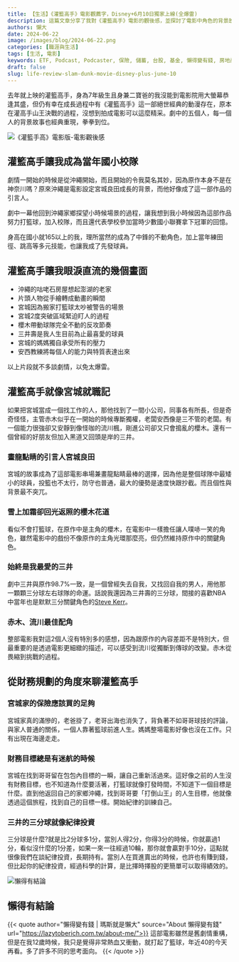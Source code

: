 ```yaml
---
title: 【生活】《灌籃高手》電影觀薦字，Disney+6月10日獨家上線(全爆雷)
description: 這篇文章分享了我對《灌籃高手》電影的觀後感，並探討了電影中角色的背景故事與成長經歷。透過對宮城良田、櫻木花道、三井壽、赤木剛憲和流川楓的角色分析，揭示了電影如何精采地重現這部經典動漫中的重要場景與情感。文章還反思了人生中的困難與挑戰，並鼓勵我們面對未來，充滿希望地前進。
authors: 懶大
date: 2024-06-22
image: /images/blog/2024-06-22.png
categories: [職涯與生活]
tags: [生活, 電影]
keywords: ETF, Podcast, Podcaster, 保險, 儲蓄, 台股, 基金, 懶得變有錢, 房地產, 投資, 投資理財, 支出, 收入, 理財, 理財規劃, 瑪斯理財兩三事, 稅務, 總體經濟, 美股, 職涯心得, 股利收入, 複委託, 記帳, 閱讀心得, 財務規劃, 財商, 貸款, 資產配置, 退休規劃, 開源節流
draft: false
slug: life-review-slam-dunk-movie-disney-plus-june-10
---
```


去年就上映的灌籃高手，身為7年級生且身兼二寶爸的我沒能到電影院用大螢幕恭逢其盛，但仍有幸在成長過程中有《灌籃高手》這一部絕世經典的動漫存在，原本在灌高手山王決戰的過程，沒想到拍成電影可以這麼精采。劇中的五個人，每一個人的背景故事也經典重現，拳拳到位。

![《灌籃手高》電影版-電影觀後感](/images/blog/2024-06-22_1.png)

## 灌籃高手讓我成為當年國小校隊

劇情一開始的時候是從沖繩開始，而且開始的令我莫名其妙，因為原作本身不是在神奈川嗎？原來沖繩是電影設定宮城良田成長的背景，而他好像成了這一部作品的引言人。

劇中一幕他回到沖繩家鄉探望小時候場景的過程，讓我想到我小時候因為這部作品努力打籃球，加入校隊，而且還代表學校參加當時少數國小聯賽拿下冠軍的回憶。

身高在國小就165以上的我，理所當然的成為了中鋒的不動角色，加上當年練田徑、跳高等多元技能，也讓我成了先發球員。

## 灌籃高手讓我眼淚直流的幾個畫面

- 沖繩的咕咾石房屋想起澎湖的老家
- 片頭人物從手繪轉成動畫的瞬間
- 宮城因為搬家打籃球太吵被警告的場景
- 宮城2度突破區域緊迫盯人的過程
- 櫻木帶動球隊完全不動的反攻節奏
- 三井壽是我人生目前為止最喜愛的球員
- 宮城的媽媽獨自承受所有的壓力
- 安西教練將每個人的能力與特質表達出來

以上片段就不多談劇情，以免太爆雷。

## 灌籃高手就像宮城就職記

如果把宮城當成一個找工作的人，那他找到了一間小公司，同事各有所長，但是奇奇怪怪，主管赤木似乎在一開始的時候專斷獨權，老闆安西像是三不管的老闆。有一個能力很強卻又安靜到像怪咖的流川楓，剛進公司卻又只會搗亂的櫻木。還有一個曾經的好朋友但加入黑道又回頭是岸的三井。

### 畫龍點睛的引言人宮城良田

宮城的故事成為了這部電影串場兼畫龍點睛最棒的選擇，因為他是整個球隊中最矮小的球員，投籃也不太行，防守也普通，最大的優勢是速度快跟抄截。而且個性與背景最不突兀。

### 雪上加霜卻回光返照的櫻木花道

看似不會打籃球，在原作中是主角的櫻木，在電影中一樣擔任讓人噗哧一笑的角色，雖然電影中的戲份不像原作的主角光環那麼亮，但仍然維持原作中的關鍵角色。

### 始終是我最愛的三井

劇中三井與原作98.7%一致，是一個曾經失去自我，又找回自我的男人，用他那一顆顆三分球左右球隊的命運。話說我還因為三井壽的三分球，間接的喜歡NBA中當年也是默默三分關鍵角色的[Steve Kerr](https://zh.wikipedia.org/zh-tw/%E5%8F%B2%E8%92%82%E5%A4%AB%C2%B7%E7%A7%91%E5%B0%94)。

### 赤木、流川最佳配角

整部電影我對這2個人沒有特別多的感想，因為跟原作的內容差距不是特別大，但最重要的是透過電影更細緻的描述，可以感受到流川從獨斷到傳球的改變。赤木從畏縮到挑戰的過程。

## 從財務規劃的角度來聊灌籃高手

### 宮城家的保險應該買的足夠

宮城家真的滿慘的，老爸掛了，老哥出海也消失了，背負著不如哥哥球技的評論，與家人普通的關係，一個人靠著籃球前進人生。媽媽整場電影好像也沒在工作。只有出現在海邊走走。

### 財務目標總是有迷航的時候

宮城在找到哥哥留在包包內目標的一瞬，讓自己重新活過來。這好像之前的人生沒有財務目標，也不知道為什麼要活著，打籃球就像打發時間，不知道下一個目標是什麼。直到他返回自己的家鄉沖繩，找到哥哥要「打倒山王」的人生目標，他就像透過這個旅程，找到自己的目標一樣。開始紀律的訓練自己。

### 三井的三分球就像紀律投資

三分球是什麼?就是比2分球多1分，當別人得2分，你得3分的時候，你就贏過1分，看似沒什麼的1分差，如果一來一往經過10輪，那你就會贏對手10分，這點就很像我們在談紀律投資，長期持有。當別人在買進賣出的時候，也許也有賺到錢，但比起你的紀律投資，經過科學的計算，是比擇時擇股的更簡單可以取得績效的。

![懶得有結論](/images/blog/lazytobeconclude.svg)

## 懶得有結論


{{< quote author="懶得變有錢 | 瑪斯就是懶大" source="About 懶得變有錢" url="https://lazytoberich.com.tw/about-me/">}}
這部電影雖然是舊劇情重構，但是在我12歲時候，我只是覺得非常熱血又衝動，就打起了籃球，年近40的今天再看。多了許多不同的思考面向。
{{< /quote >}}

